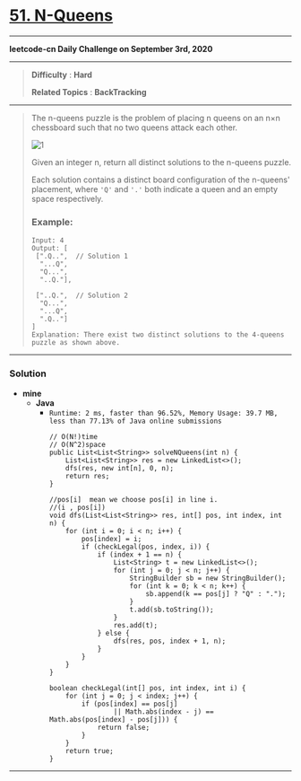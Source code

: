 # [51. N-Queens](https://leetcode.com/problems/n-queens/)

---

**leetcode-cn Daily Challenge on September 3rd, 2020**

---

> **Difficulty** : **Hard**
>
> **Related Topics** : **BackTracking**

---

> The n-queens puzzle is the problem of placing n queens on an n×n chessboard such that no two queens attack each other.
>
> ![1](https://assets.leetcode.com/uploads/2018/10/12/8-queens.png)
>
> Given an integer n, return all distinct solutions to the n-queens puzzle.
>
> Each solution contains a distinct board configuration of the n-queens' placement, where `'Q'` and `'.'` both indicate a queen and an empty space respectively.
>
> ### Example:
> ```
> Input: 4
> Output: [
>  [".Q..",  // Solution 1
>   "...Q",
>   "Q...",
>   "..Q."],
>
>  ["..Q.",  // Solution 2
>   "Q...",
>   "...Q",
>   ".Q.."]
> ]
> Explanation: There exist two distinct solutions to the 4-queens puzzle as shown above.
> ```

---


### Solution
* **mine**
  * **Java**
    * `Runtime: 2 ms, faster than 96.52%, Memory Usage: 39.7 MB, less than 77.13% of Java online submissions`
      ```
      // O(N!)time
      // O(N^2)space
      public List<List<String>> solveNQueens(int n) {
          List<List<String>> res = new LinkedList<>();
          dfs(res, new int[n], 0, n);
          return res;
      }

	  //pos[i]  mean we choose pos[i] in line i.
	  //(i , pos[i])
      void dfs(List<List<String>> res, int[] pos, int index, int n) {
          for (int i = 0; i < n; i++) {
              pos[index] = i;
              if (checkLegal(pos, index, i)) {
                  if (index + 1 == n) {
                      List<String> t = new LinkedList<>();
                      for (int j = 0; j < n; j++) {
                          StringBuilder sb = new StringBuilder();
                          for (int k = 0; k < n; k++) {
                              sb.append(k == pos[j] ? "Q" : ".");
                          }
                          t.add(sb.toString());
                      }
                      res.add(t);
                  } else {
                      dfs(res, pos, index + 1, n);
                  }
              }
          }
      }

      boolean checkLegal(int[] pos, int index, int i) {
          for (int j = 0; j < index; j++) {
              if (pos[index] == pos[j]
                      || Math.abs(index - j) == Math.abs(pos[index] - pos[j])) {
                  return false;
              }
          }
          return true;
      }
      ```

---

